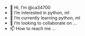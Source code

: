 - 👋 Hi, I’m @ca34700
- 👀 I’m interested in python, ml
- 🌱 I’m currently learning python, ml
- 💞️ I’m looking to collaborate on ...
- 📫 How to reach me ...

<!---
ca34700/ca34700 is a ✨ special ✨ repository because its `README.md` (this file) appears on your GitHub profile.
You can click the Preview link to take a look at your changes.
--->

